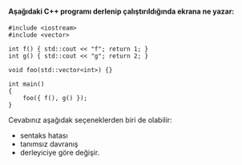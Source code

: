 #### Aşağıdaki C++ programı derlenip çalıştırıldığında ekrana ne yazar:

```
#include <iostream>
#include <vector>

int f() { std::cout << "f"; return 1; }
int g() { std::cout << "g"; return 2; }

void foo(std::vector<int>) {}

int main() 
{
	foo({ f(), g() });
}
```

Cevabınız aşağıdak seçeneklerden biri de olabilir:

+ sentaks hatası
+ tanımsız davranış
+ derleyiciye göre değişir.
